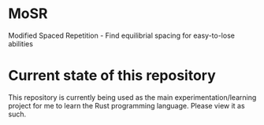 # MoSR
Modified Spaced Repetition - Find equilibrial spacing for easy-to-lose abilities

# Current state of this repository

This repository is currently being used as the main experimentation/learning project for me to learn the Rust programming language. Please view it as such.